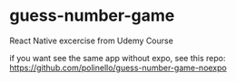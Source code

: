# guess-number-game

React Native excercise from Udemy Course

if you want see the same app without expo, see this repo:
https://github.com/polinello/guess-number-game-noexpo
